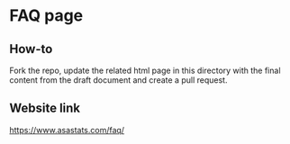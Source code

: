 # FAQ page

## How-to

Fork the repo, update the related html page in this directory with the final content from the draft document and create a pull request.

## Website link

https://www.asastats.com/faq/
